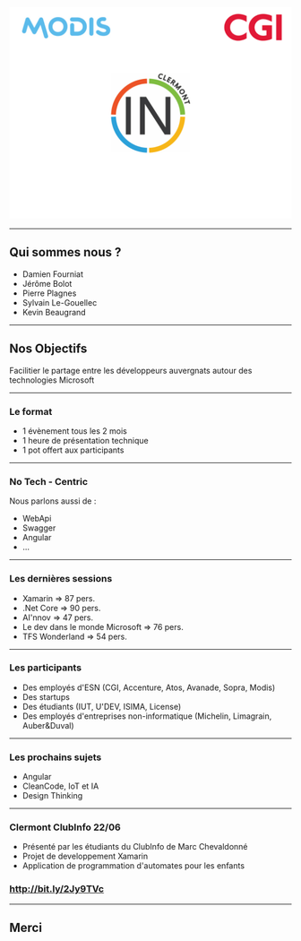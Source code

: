 ![Logo](assets/background.png)

---

## Qui sommes nous ? 

* Damien Fourniat
* Jérôme Bolot 
* Pierre Plagnes
* Sylvain Le-Gouellec
* Kevin Beaugrand

---

## Nos Objectifs 

Facilitier le partage entre les développeurs auvergnats autour des technologies Microsoft

---

### Le format

* 1 évènement tous les 2 mois
* 1 heure de présentation technique
* 1 pot offert aux participants

--- 

### No Tech - Centric 

Nous parlons aussi de :

* WebApi
* Swagger
* Angular
* ... 

---

### Les dernières sessions 

* Xamarin => 87 pers.
* .Net Core => 90 pers.
* AI'nnov => 47 pers.
* Le dev dans le monde Microsoft => 76 pers.
* TFS Wonderland => 54 pers.

--- 

### Les participants 

* Des employés d'ESN (CGI, Accenture, Atos, Avanade, Sopra, Modis)
* Des startups
* Des étudiants (IUT, U'DEV, ISIMA, License)
* Des employés d'entreprises non-informatique (Michelin, Limagrain, Auber&Duval)

--- 

### Les prochains sujets 

* Angular
* CleanCode, IoT et IA
* Design Thinking

---

### Clermont ClubInfo 22/06

* Présenté par les étudiants du ClubInfo de Marc Chevaldonné
* Projet de developpement Xamarin
* Application de programmation d'automates pour les enfants

### http://bit.ly/2Jy9TVc

---

## Merci

